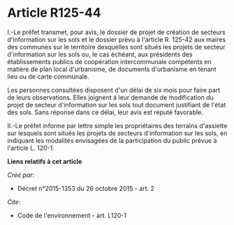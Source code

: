 # Article R125-44

I.-Le préfet transmet, pour avis, le dossier de projet de création de secteurs d'information sur les sols et le dossier prévu
à l'article R. 125-42 aux maires des communes sur le territoire desquelles sont situés les projets de secteur d'information
sur les sols ou, le cas échéant, aux présidents des établissements publics de coopération intercommunale compétents en
matière de plan local d'urbanisme, de documents d'urbanisme en tenant lieu ou de carte communale. 

Les personnes consultées disposent d'un délai de six mois pour faire part de leurs observations. Elles joignent à leur
demande de modification du projet de secteur d'information sur les sols tout document justifiant de l'état des sols. Sans
réponse dans ce délai, leur avis est réputé favorable. 

II.-Le préfet informe par lettre simple les propriétaires des terrains d'assiette sur lesquels sont situés les projets de
secteurs d'information sur les sols, en indiquant les modalités envisagées de la participation du public prévue à l'article
L. 120-1.

**Liens relatifs à cet article**

_Créé par_:

  - Décret n°2015-1353 du 26 octobre 2015 - art. 2

_Cite_:

  - Code de l'environnement - art. L120-1
